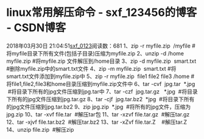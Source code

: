 # linux常用解压命令 - sxf_123456的博客 - CSDN博客
2018年03月30日 21:04:51[sxf_0123](https://me.csdn.net/sxf_123456)阅读数：681
                1、zip -r myfile.zip  /myfile #将myfile目录下所有文件(包括子目录)压缩为myfile.zip
2、unzip -d /home   myfile.zip #将myfile.zip 文件解压到/home目录
3、zip -d myfile.zip  smart.txt #删除myfile.zip中的smart.txt文件
4、zip -m myfile.zip  smart.txt #将smart.txt文件添加到myfile.zip中
5、zip -r myfile.zip  file1 file2 file3 /home #将file1,file2,file3和home目录压缩到myfile.zip文件中
6、tar -cvf  jpg.tar  *.jpg  #将目录下所有的jpg文件压缩到jpg.tar中
7、tar -czf  jpg.tar.gz   *.jpg  #将目录下所有的jpg文件压缩到jpg.tar.gz
8、tar -cjf  jpg.tar.bz2  *jpg  #将目录下所有的jpg文件压缩到jpg.tar.bz2
9、zip jpg.zip  *.jpg  #将所有的jpg文件，压缩为jpg.zip
10、tar -xvf file.tar  #解压tar包
11、tar -xzvf file.tar.gz  #解压tar.gz
12、tar -xjvf file.tar.bz2  #解压tar.bz2
13、tar -xZvf file.tar.Z    #解压tar.Z
14、unzip file.zip  #解压zip
